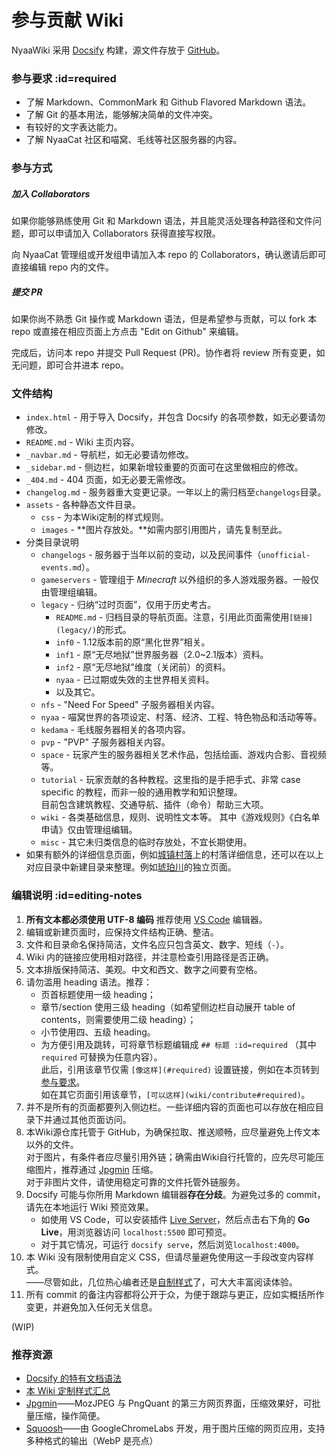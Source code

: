 # 参与贡献 Wiki

NyaaWiki 采用 [Docsify](https://docsify.js.org) 构建，源文件存放于 [GitHub](https://github.com/NyaaCat/wiki)。

### 参与要求 :id=required

- 了解 Markdown、CommonMark 和 Github Flavored Markdown 语法。
- 了解 Git 的基本用法，能够解决简单的文件冲突。
- 有较好的文字表达能力。
- 了解 NyaaCat 社区和喵窝、毛线等社区服务器的内容。

### 参与方式

##### 加入 Collaborators

如果你能够熟练使用 Git 和 Markdown 语法，并且能灵活处理各种路径和文件问题，即可以申请加入 Collaborators 获得直接写权限。

向 NyaaCat 管理组或开发组申请加入本 repo 的 Collaborators，确认邀请后即可直接编辑 repo 内的文件。

##### 提交 PR

如果你尚不熟悉 Git 操作或 Markdown 语法，但是希望参与贡献，可以 fork 本 repo 或直接在相应页面上方点击 "Edit on Github" 来编辑。

完成后，访问本 repo 并提交 Pull Request (PR)。协作者将 review 所有变更，如无问题，即可合并进本 repo。

### 文件结构

- `index.html` - 用于导入 Docsify，并包含 Docsify 的各项参数，如无必要请勿修改。
- `README.md` - Wiki 主页内容。
- `_navbar.md` - 导航栏，如无必要请勿修改。
- `_sidebar.md` - 侧边栏，如果新增较重要的页面可在这里做相应的修改。
- `_404.md` - 404 页面，如无必要无需修改。
- `changelog.md` - 服务器重大变更记录。一年以上的需归档至`changelogs`目录。
- `assets` - 各种静态文件目录。
  - `css` - 为本Wiki定制的样式规则。
  - `images` - **图片存放处。**如需内部引用图片，请先复制至此。
- 分类目录说明
  - `changelogs` - 服务器于当年以前的变动，以及民间事件（`unofficial-events.md`）。
  - `gameservers` - 管理组于 *Minecraft* 以外组织的多人游戏服务器。一般仅由管理组编辑。
  - `legacy` - 归纳“过时页面”，仅用于历史考古。
    + `README.md` - 归档目录的导航页面。注意，引用此页面需使用`[链接](legacy/)`的形式。
    + `inf0` - 1.12版本前的原“黑化世界”相关。
    + `inf1` - 原“无尽地狱”世界服务器（2.0\~2.1版本）资料。
    + `inf2` - 原“无尽地狱”维度（关闭前）的资料。
    + `nyaa` - 已过期或失效的主世界相关资料。
    + 以及其它。
  - `nfs` - "Need For Speed" 子服务器相关内容。
  - `nyaa` - 喵窝世界的各项设定、村落、经济、工程、特色物品和活动等等。
  - `kedama` - 毛线服务器相关的各项内容。
  - `pvp` - "PVP" 子服务器相关内容。
  - `space` - 玩家产生的服务器相关艺术作品，包括绘画、游戏内合影、音视频等。
  - `tutorial` - 玩家贡献的各种教程。这里指的是手把手式、非常 case specific 的教程，而非一般的通用教学和知识整理。  
    目前包含建筑教程、交通导航、插件（命令）帮助三大项。
  - `wiki` - 各类基础信息，规则、说明性文本等。
    其中《游戏规则》《白名单申请》仅由管理组编辑。
  - `misc` - 其它未归类信息的临时存放处，不宜长期使用。
- 如果有额外的详细信息页面，例如[城镇村落](nyaa/realms.md)上的村落详细信息，还可以在以上对应目录中新建目录来整理。例如[琥珀川](nyaa/realms/kohakukawa.md)的独立页面。

### 编辑说明 :id=editing-notes

1. **所有文本都必须使用 UTF-8 编码** 推荐使用 [VS Code](https://code.visualstudio.com/) 编辑器。
2. 编辑或新建页面时，应保持文件结构正确、整洁。
3. 文件和目录命名保持简洁，文件名应只包含英文、数字、短线（`-`）。
4. Wiki 内的链接应使用相对路径，并注意检查引用路径是否正确。
5. 文本排版保持简洁、美观。中文和西文、数字之间要有空格。
6. 请勿滥用 heading 语法。推荐：
   - 页首标题使用一级 heading；
   - 章节/section 使用三级 heading（如希望侧边栏自动展开 table of contents，则需要使用二级 heading）；
   - 小节使用四、五级 heading。
   - 为方便引用及跳转，可将章节标题编辑成 `## 标题 :id=required` （其中 `required` 可替换为任意内容）。  
   此后，引用该章节仅需 `[像这样](#required)` 设置链接，例如在本页转到[参与要求](#required)。  
   如在其它页面引用该章节，`[可以这样](wiki/contribute#required)`。
7. 并不是所有的页面都要列入侧边栏。一些详细内容的页面也可以存放在相应目录下并通过其他页面访问。
8. 本Wiki源仓库托管于 GitHub，为确保拉取、推送顺畅，应尽量避免上传文本以外的文件。  
  对于图片，有条件者应尽量引用外链；确需由Wiki自行托管的，应先尽可能压缩图片，推荐通过 [Jpgmin](https://jpgmin.cn) 压缩。  
  对于非图片文件，请使用稳定可靠的文件托管外链服务。
9. Docsify 可能与你所用 Markdown 编辑器**存在分歧**。为避免过多的 commit，请先在本地运行 Wiki 预览效果。
   - 如使用 VS Code，可以安装插件 [Live Server](https://marketplace.visualstudio.com/items?itemName=ritwickdey.LiveServer)，然后点击右下角的 **Go Live**，用浏览器访问 `localhost:5500` 即可预览。  
   - 对于其它情况，可运行 `docsify serve`，然后浏览`localhost:4000`。
10. 本 Wiki 没有限制使用自定义 CSS，但请尽量避免使用这一手段改变内容样式。  
——尽管如此，几位热心编者还是[自制样式](wiki/contribute/custom-stylesheet.md)了，可大大丰富阅读体验。
11. 所有 commit 的备注内容都将公开于众，为便于跟踪与更正，应如实概括所作变更，并避免加入任何无关信息。

(WIP)

### 推荐资源

* [Docsify 的特有文档语法](https://docsify.js.org/#/helpers)
* [本 Wiki 定制样式汇总](wiki/contribute/custom-stylesheet.md)
* [Jpgmin](https://jpgmin.cn)——MozJPEG 与 PngQuant 的第三方网页界面，压缩效果好，可批量压缩，操作简便。
* [Squoosh](https://squoosh.app)——由 GoogleChromeLabs 开发，用于图片压缩的网页应用，支持多种格式的输出（WebP 是亮点）